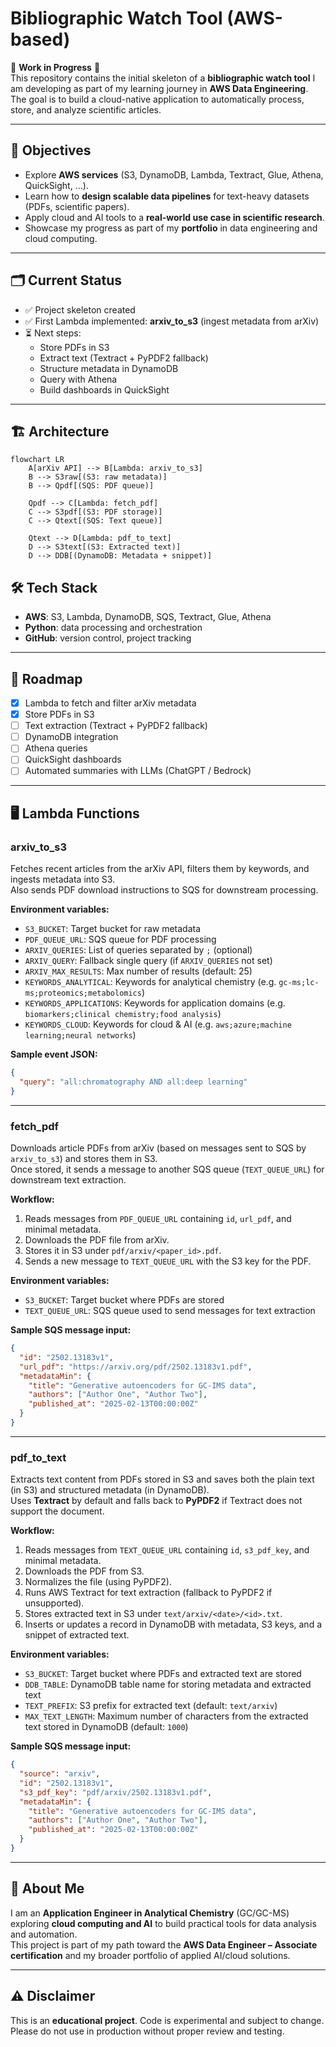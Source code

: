 # Bibliographic Watch Tool (AWS-based)

🚧 **Work in Progress** 🚧  
This repository contains the initial skeleton of a **bibliographic watch tool** I am developing as part of my learning journey in **AWS Data Engineering**.  
The goal is to build a cloud-native application to automatically process, store, and analyze scientific articles.

---

## 📌 Objectives
- Explore **AWS services** (S3, DynamoDB, Lambda, Textract, Glue, Athena, QuickSight, …).  
- Learn how to **design scalable data pipelines** for text-heavy datasets (PDFs, scientific papers).  
- Apply cloud and AI tools to a **real-world use case in scientific research**.  
- Showcase my progress as part of my **portfolio** in data engineering and cloud computing.  

---

## 🗂️ Current Status
- ✅ Project skeleton created  
- ✅ First Lambda implemented: **arxiv_to_s3** (ingest metadata from arXiv)  
- ⏳ Next steps:  
  - Store PDFs in S3  
  - Extract text (Textract + PyPDF2 fallback)  
  - Structure metadata in DynamoDB  
  - Query with Athena  
  - Build dashboards in QuickSight  

---

## 🏗️ Architecture

```mermaid
flowchart LR
    A[arXiv API] --> B[Lambda: arxiv_to_s3]
    B --> S3raw[(S3: raw metadata)]
    B --> Qpdf[(SQS: PDF queue)]

    Qpdf --> C[Lambda: fetch_pdf]
    C --> S3pdf[(S3: PDF storage)]
    C --> Qtext[(SQS: Text queue)]

    Qtext --> D[Lambda: pdf_to_text]
    D --> S3text[(S3: Extracted text)]
    D --> DDB[(DynamoDB: Metadata + snippet)]
```

## 🛠️ Tech Stack
- **AWS**: S3, Lambda, DynamoDB, SQS, Textract, Glue, Athena  
- **Python**: data processing and orchestration  
- **GitHub**: version control, project tracking  

---

## 📅 Roadmap
- [x] Lambda to fetch and filter arXiv metadata  
- [x] Store PDFs in S3  
- [ ] Text extraction (Textract + PyPDF2 fallback)  
- [ ] DynamoDB integration  
- [ ] Athena queries  
- [ ] QuickSight dashboards  
- [ ] Automated summaries with LLMs (ChatGPT / Bedrock)  

---

## 🖥️ Lambda Functions

### arxiv_to_s3
Fetches recent articles from the arXiv API, filters them by keywords, and ingests metadata into S3.  
Also sends PDF download instructions to SQS for downstream processing.

**Environment variables:**
- `S3_BUCKET`: Target bucket for raw metadata  
- `PDF_QUEUE_URL`: SQS queue for PDF processing  
- `ARXIV_QUERIES`: List of queries separated by `;` (optional)  
- `ARXIV_QUERY`: Fallback single query (if `ARXIV_QUERIES` not set)  
- `ARXIV_MAX_RESULTS`: Max number of results (default: 25)  
- `KEYWORDS_ANALYTICAL`: Keywords for analytical chemistry (e.g. `gc-ms;lc-ms;proteomics;metabolomics`)  
- `KEYWORDS_APPLICATIONS`: Keywords for application domains (e.g. `biomarkers;clinical chemistry;food analysis`)  
- `KEYWORDS_CLOUD`: Keywords for cloud & AI (e.g. `aws;azure;machine learning;neural networks`)  

**Sample event JSON:**
```json
{
  "query": "all:chromatography AND all:deep learning"
}
```
---

### fetch_pdf
Downloads article PDFs from arXiv (based on messages sent to SQS by `arxiv_to_s3`) and stores them in S3.  
Once stored, it sends a message to another SQS queue (`TEXT_QUEUE_URL`) for downstream text extraction.

**Workflow:**
1. Reads messages from `PDF_QUEUE_URL` containing `id`, `url_pdf`, and minimal metadata.  
2. Downloads the PDF file from arXiv.  
3. Stores it in S3 under `pdf/arxiv/<paper_id>.pdf`.  
4. Sends a new message to `TEXT_QUEUE_URL` with the S3 key for the PDF.  

**Environment variables:**
- `S3_BUCKET`: Target bucket where PDFs are stored  
- `TEXT_QUEUE_URL`: SQS queue used to send messages for text extraction  

**Sample SQS message input:**
```json
{
  "id": "2502.13183v1",
  "url_pdf": "https://arxiv.org/pdf/2502.13183v1.pdf",
  "metadataMin": {
    "title": "Generative autoencoders for GC-IMS data",
    "authors": ["Author One", "Author Two"],
    "published_at": "2025-02-13T00:00:00Z"
  }
}
```
---

### pdf_to_text
Extracts text content from PDFs stored in S3 and saves both the plain text (in S3) and structured metadata (in DynamoDB).  
Uses **Textract** by default and falls back to **PyPDF2** if Textract does not support the document.

**Workflow:**
1. Reads messages from `TEXT_QUEUE_URL` containing `id`, `s3_pdf_key`, and minimal metadata.  
2. Downloads the PDF from S3.  
3. Normalizes the file (using PyPDF2).  
4. Runs AWS Textract for text extraction (fallback to PyPDF2 if unsupported).  
5. Stores extracted text in S3 under `text/arxiv/<date>/<id>.txt`.  
6. Inserts or updates a record in DynamoDB with metadata, S3 keys, and a snippet of extracted text.  

**Environment variables:**
- `S3_BUCKET`: Target bucket where PDFs and extracted text are stored  
- `DDB_TABLE`: DynamoDB table name for storing metadata and extracted text  
- `TEXT_PREFIX`: S3 prefix for extracted text (default: `text/arxiv`)  
- `MAX_TEXT_LENGTH`: Maximum number of characters from the extracted text stored in DynamoDB (default: `1000`)  

**Sample SQS message input:**
```json
{
  "source": "arxiv",
  "id": "2502.13183v1",
  "s3_pdf_key": "pdf/arxiv/2502.13183v1.pdf",
  "metadataMin": {
    "title": "Generative autoencoders for GC-IMS data",
    "authors": ["Author One", "Author Two"],
    "published_at": "2025-02-13T00:00:00Z"
  }
}
```
---

## 🙋 About Me
I am an **Application Engineer in Analytical Chemistry** (GC/GC-MS) exploring **cloud computing and AI** to build practical tools for data analysis and automation.  
This project is part of my path toward the **AWS Data Engineer – Associate certification** and my broader portfolio of applied AI/cloud solutions.

---

## ⚠️ Disclaimer
This is an **educational project**. Code is experimental and subject to change.  
Please do not use in production without proper review and testing.
